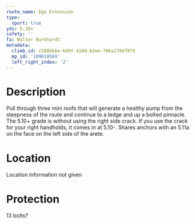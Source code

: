 ```yaml
---
route_name: Ego Extension
type:
  sport: true
yds: 5.10+
safety: ''
fa: Walter Burkhardt
metadata:
  climb_id: c588bbbe-6d9f-410d-b2ee-706a178d78f8
  mp_id: '109610569'
  left_right_index: '2'
---
```

# Description
Pull through three mini roofs that will generate a healthy pump from the steepness of the route and continue to a ledge and up a bolted pinnacle. The 5.10+ grade is without using the right side crack. If you use the crack for your right handholds, it comes in at 5.10-. Shares anchors with an 5.11a on the face on the left side of the arete.

# Location
Location information not given

# Protection
13 bolts?
